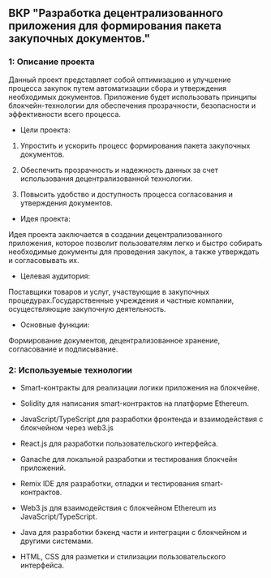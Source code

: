 ## ВКР "Разработка децентрализованного приложения для формирования пакета закупочных документов."

### 1: Описание проекта


Данный проект представляет собой оптимизацию и улучшение процесса закупок путем автоматизации сбора и утверждения необходимых документов. Приложение будет использовать принципы блокчейн-технологии для обеспечения прозрачности, безопасности и эффективности всего процесса.
   
- Цели проекта:
  

1. Упростить и ускорить процесс формирования пакета закупочных документов.

2. Обеспечить прозрачность и надежность данных за счет использования децентрализованной технологии.

3. Повысить удобство и доступность процесса согласования и утверждения документов.

- Идея проекта:
  

Идея проекта заключается в создании децентрализованного приложения, которое позволит пользователям легко и быстро собирать необходимые документы для проведения закупок, а также утверждать и согласовывать их. 

- Целевая аудитория:
  

Поставщики товаров и услуг, участвующие в закупочных процедурах.Государственные учреждения и частные компании, осуществляющие закупочную деятельность.

- Основные функции:
  

Формирование документов, децентрализованное хранение, согласование и подписывание.

### 2: Используемые технологии


- Smart-контракты для реализации логики приложения на блокчейне.

- Solidity для написания smart-контрактов на платформе Ethereum.

- JavaScript/TypeScript для разработки фронтенда и взаимодействия с блокчейном через web3.js

- React.js для разработки пользовательского интерфейса.

- Ganache для локальной разработки и тестирования блокчейн приложений.

- Remix IDE для разработки, отладки и тестирования smart-контрактов.

- Web3.js для взаимодействия с блокчейном Ethereum из JavaScript/TypeScript.

- Java для разработки бэкенд части и интеграции с блокчейном и другими системами.

- HTML, CSS для разметки и стилизации пользовательского интерфейса.
